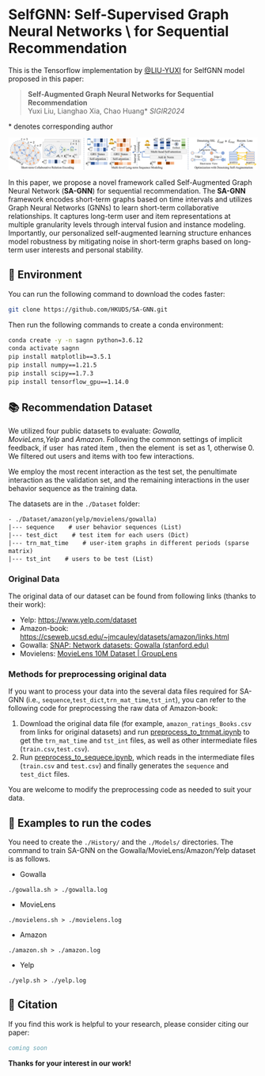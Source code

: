 # SelfGNN: Self-Supervised Graph Neural Networks \\ for Sequential Recommendation

This is the Tensorflow implementation by <a href='https://github.com/LIU-YUXI'>@LIU-YUXI</a> for SelfGNN model proposed in this paper:

> **Self-Augmented Graph Neural Networks for Sequential Recommendation**  
> Yuxi Liu, Lianghao Xia, Chao Huang\* 
> *SIGIR2024*

\* denotes corresponding author

<p align="center">
<img src="./SA-GNN-framwork.jpg" alt="SA-GNN" />
</p>

In this paper, we propose a novel framework called Self-Augmented Graph Neural Network (**SA-GNN**) for sequential recommendation. The **SA-GNN** framework encodes short-term graphs based on time intervals and utilizes Graph Neural Networks (GNNs) to learn short-term collaborative relationships. It captures long-term user and item representations at multiple granularity levels through interval fusion and instance modeling. Importantly, our personalized self-augmented learning structure enhances model robustness by mitigating noise in short-term graphs based on long-term user interests and personal stability. 

## 📝 Environment

You can run the following command to download the codes faster:

```bash
git clone https://github.com/HKUDS/SA-GNN.git
```

Then run the following commands to create a conda environment:

```bash
conda create -y -n sagnn python=3.6.12
conda activate sagnn
pip install matplotlib==3.5.1
pip install numpy==1.21.5
pip install scipy==1.7.3
pip install tensorflow_gpu==1.14.0
```

## 📚 Recommendation Dataset

We utilized four public datasets to evaluate: *Gowalla, MovieLens,Yelp* and *Amazon*. Following the common settings of implicit feedback, if user  has rated item , then the element  is set as 1, otherwise 0. We filtered out users and items with too few interactions.

We employ the most recent interaction as the test set, the penultimate interaction as the validation set, and the remaining interactions in the user behavior sequence as the training data.

The datasets are in the `./Dataset` folder:

```
- ./Dataset/amazon(yelp/movielens/gowalla)
|--- sequence    # user behavior sequences (List)
|--- test_dict    # test item for each users (Dict)
|--- trn_mat_time    # user-item graphs in different periods (sparse matrix)
|--- tst_int    # users to be test (List)
```

### Original Data

The original data of our dataset can be found from following links (thanks to their work):

- Yelp: https://www.yelp.com/dataset
- Amazon-book: https://cseweb.ucsd.edu/~jmcauley/datasets/amazon/links.html
- Gowalla: [SNAP: Network datasets: Gowalla (stanford.edu)](https://snap.stanford.edu/data/loc-Gowalla.html)
- Movielens: [MovieLens 10M Dataset | GroupLens](https://grouplens.org/datasets/movielens/10m/)

### Methods for preprocessing original data

If you want to process your data into the several data files required for SA-GNN (i.e., `sequence`,`test_dict`,`trn_mat_time`,`tst_int`), you can refer to the following code for preprocessing the raw data of Amazon-book:

1. Download the original data file (for example, `amazon_ratings_Books.csv` from links for original datasets) and run [preprocess_to_trnmat.ipynb](./preprocess_to_trnmat.ipynb) to get the `trn_mat_time` and `tst_int` files, as well as other intermediate files (`train.csv`,`test.csv`).
2. Run [preprocess_to_sequece.ipynb](./preprocess_to_sequence.ipynb), which reads in the intermediate files (`train.csv` and `test.csv`) and finally generates the `sequence` and `test_dict` files.

You are welcome to modify the preprocessing code as needed to suit your data.

## 🚀 Examples to run the codes

You need to create the `./History/` and the `./Models/` directories. The command to train SA-GNN on the Gowalla/MovieLens/Amazon/Yelp dataset is as follows.

- Gowalla

```
./gowalla.sh > ./gowalla.log 
```

- MovieLens

```
./movielens.sh > ./movielens.log 
```

- Amazon

```
./amazon.sh > ./amazon.log 
```

- Yelp

```
./yelp.sh > ./yelp.log
```

## 🌟 Citation

If you find this work is helpful to your research, please consider citing our paper:

```bibtex
coming soon
```

**Thanks for your interest in our work!**
